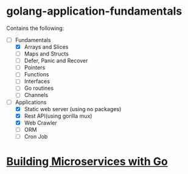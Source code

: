 # golang-application-fundamentals

Contains the following:
- [ ] Fundamentals
  - [X] Arrays and Slices
  - [ ] Maps and Structs
  - [ ] Defer, Panic and Recover
  - [ ] Pointers
  - [ ] Functions
  - [ ] Interfaces
  - [ ] Go routines
  - [ ] Channels
  
- [ ] Applications
  - [X] Static web server (using no packages)
  - [X] Rest API(using gorilla mux)
  - [X] Web Crawler
  - [ ] ORM
  - [ ] Cron Job

# [Building Microservices with Go](https://www.youtube.com/watch?v=VzBGi_n65iU&list=PLmD8u-IFdreyh6EUfevBcbiuCKzFk0EW_)
